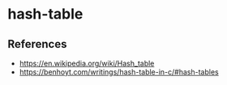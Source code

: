 hash-table
==========

## References

* https://en.wikipedia.org/wiki/Hash_table
* https://benhoyt.com/writings/hash-table-in-c/#hash-tables
